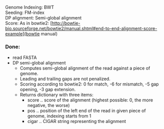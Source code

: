 Genome Indexing: BWT  
Seeding: FM-index  
DP alignment: Semi-global alignment  
Score: As in bowtie2: [http://bowtie-bio.sourceforge.net/bowtie2/manual.shtml#end-to-end-alignment-score-example](bowtie manual)  


### Done:
- read FASTA
- DP semi-global alignment
    - Computes semi-global alignment of the read against a piece of genome. 
    - Leading and trailing gaps are not penalized. 
    - Scoring according to bowtie2: 0 for match, -6 for mismatch, -5 gap opening, -3 gap extension. 
    - Returns dictionary with three items:
	    - score .. score of the alignment (highest possible: 0, the more negative, the worse)
	    - pos .. position of the left end of the read in given piece of genome, indexing starts from 1
	    - cigar .. CIGAR string representing the alignment